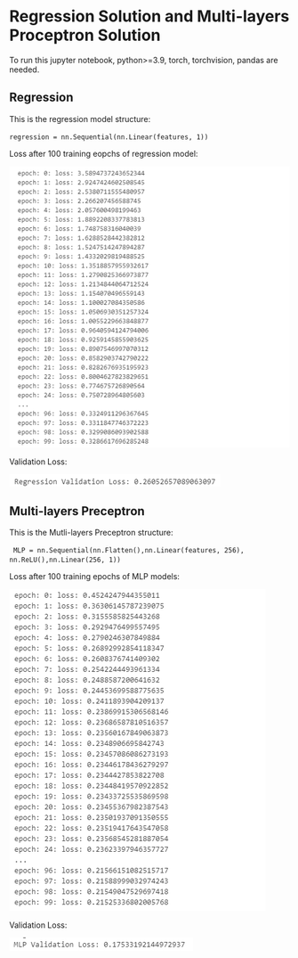 <h1>Regression Solution and Multi-layers Proceptron Solution</h1>

To run this jupyter notebook, python>=3.9, torch, torchvision, pandas are needed.

<h2>Regression</h2>

This is the regression model structure:

<code>regression = nn.Sequential(nn.Linear(features, 1))</code>

Loss after 100 training eopchs of regression model:

![Regression Loss](../pic/regression_loss.png "Regression Loss")

Validation Loss:

![Regression Valid](../pic/reg_valid.png "Regression Valid")

<h2>Multi-layers Preceptron</h2>

This is the Mutli-layers Preceptron structure:

<code> MLP = nn.Sequential(nn.Flatten(),nn.Linear(features, 256), nn.ReLU(),nn.Linear(256, 1))</code>

Loss after 100 training epochs of MLP models:

![MLP Loss](../pic/MLP_loss.png "MLP Loss")

Validation Loss:

![MLP Valid](../pic/MLP_valid.png "MLP Valid")
